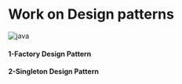 # Work on Design patterns
![java](https://user-images.githubusercontent.com/44985849/66609684-6019d800-ebc2-11e9-8024-f7fc74310c2e.png)
#### 1-Factory Design Pattern
#### 2-Singleton Design Pattern
